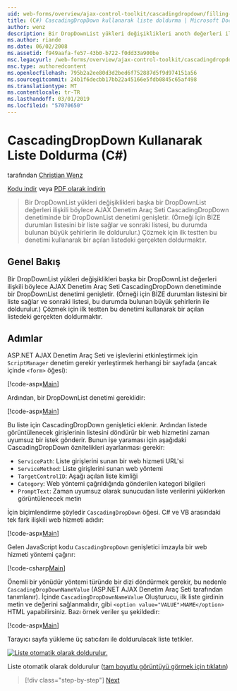 ```yaml
---
uid: web-forms/overview/ajax-control-toolkit/cascadingdropdown/filling-a-list-using-cascadingdropdown-cs
title: (C#) CascadingDropDown kullanarak liste doldurma | Microsoft Docs
author: wenz
description: Bir DropDownList yükleri değişiklikleri anoth değerleri ilişkili böylece AJAX Denetim Araç Seti CascadingDropDown denetiminde bir DropDownList denetimi genişletir...
ms.author: riande
ms.date: 06/02/2008
ms.assetid: f949aafa-fe57-43b0-b722-f0dd33a900be
msc.legacyurl: /web-forms/overview/ajax-control-toolkit/cascadingdropdown/filling-a-list-using-cascadingdropdown-cs
msc.type: authoredcontent
ms.openlocfilehash: 795b2a2ee80d3d2bed6f752887d5f9d974151a56
ms.sourcegitcommit: 24b1f6decbb17bb22a45166e5fdb0845c65af498
ms.translationtype: MT
ms.contentlocale: tr-TR
ms.lasthandoff: 03/01/2019
ms.locfileid: "57070650"
---
```

<a name="filling-a-list-using-cascadingdropdown-c"></a>CascadingDropDown Kullanarak Liste Doldurma (C#)
====================
tarafından [Christian Wenz](https://github.com/wenz)

[Kodu indir](http://download.microsoft.com/download/9/0/7/907760b1-2c60-4f81-aeb6-ca416a573b0d/cascadingdropdown0.cs.zip) veya [PDF olarak indirin](http://download.microsoft.com/download/2/d/c/2dc10e34-6983-41d4-9c08-f78f5387d32b/cascadingdropdown0CS.pdf)

> Bir DropDownList yükleri değişiklikleri başka bir DropDownList değerleri ilişkili böylece AJAX Denetim Araç Seti CascadingDropDown denetiminde bir DropDownList denetimi genişletir. (Örneği için BİZE durumları listesini bir liste sağlar ve sonraki listesi, bu durumda bulunan büyük şehirlerin ile doldurulur.) Çözmek için ilk testten bu denetimi kullanarak bir açılan listedeki gerçekten doldurmaktır.


## <a name="overview"></a>Genel Bakış

Bir DropDownList yükleri değişiklikleri başka bir DropDownList değerleri ilişkili böylece AJAX Denetim Araç Seti CascadingDropDown denetiminde bir DropDownList denetimi genişletir. (Örneği için BİZE durumları listesini bir liste sağlar ve sonraki listesi, bu durumda bulunan büyük şehirlerin ile doldurulur.) Çözmek için ilk testten bu denetimi kullanarak bir açılan listedeki gerçekten doldurmaktır.

## <a name="steps"></a>Adımlar

ASP.NET AJAX Denetim Araç Seti ve işlevlerini etkinleştirmek için `ScriptManager` denetim gerekir yerleştirmek herhangi bir sayfada (ancak içinde `<form>` öğesi):

[!code-aspx[Main](filling-a-list-using-cascadingdropdown-cs/samples/sample1.aspx)]

Ardından, bir DropDownList denetimi gereklidir:

[!code-aspx[Main](filling-a-list-using-cascadingdropdown-cs/samples/sample2.aspx)]

Bu liste için CascadingDropDown genişletici eklenir. Ardından listede görüntülenecek girişlerinin listesini döndürür bir web hizmetini zaman uyumsuz bir istek gönderir. Bunun işe yaraması için aşağıdaki CascadingDropDown öznitelikleri ayarlanması gerekir:

- `ServicePath`: Liste girişlerini sunan bir web hizmeti URL'si
- `ServiceMethod`: Liste girişlerini sunan web yöntemi
- `TargetControlID`: Aşağı açılan liste kimliği
- `Category`: Web yöntemi çağrıldığında gönderilen kategori bilgileri
- `PromptText`: Zaman uyumsuz olarak sunucudan liste verilerini yüklerken görüntülenecek metin

İçin biçimlendirme şöyledir `CascadingDropDown` öğesi. C# ve VB arasındaki tek fark ilişkili web hizmeti adıdır:

[!code-aspx[Main](filling-a-list-using-cascadingdropdown-cs/samples/sample3.aspx)]

Gelen JavaScript kodu `CascadingDropDown` genişletici imzayla bir web hizmeti yöntemi çağırır:

[!code-csharp[Main](filling-a-list-using-cascadingdropdown-cs/samples/sample4.cs)]

Önemli bir yönüdür yöntemi türünde bir dizi döndürmek gerekir, bu nedenle `CascadingDropDownNameValue` (ASP.NET AJAX Denetim Araç Seti tarafından tanımlanır). İçinde `CascadingDropDownNameValue` Oluşturucu, ilk liste girdinin metin ve değerini sağlanmalıdır, gibi `<option value="VALUE">NAME</option>` HTML yapabilirsiniz. Bazı örnek veriler şu şekildedir:

[!code-aspx[Main](filling-a-list-using-cascadingdropdown-cs/samples/sample5.aspx)]

Tarayıcı sayfa yükleme üç satıcıları ile doldurulacak liste tetikler.


[![Liste otomatik olarak doldurulur.](filling-a-list-using-cascadingdropdown-cs/_static/image2.png)](filling-a-list-using-cascadingdropdown-cs/_static/image1.png)

Liste otomatik olarak doldurulur ([tam boyutlu görüntüyü görmek için tıklatın](filling-a-list-using-cascadingdropdown-cs/_static/image3.png))

> [!div class="step-by-step"]
> [Next](using-cascadingdropdown-with-a-database-cs.md)
